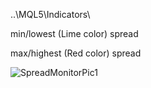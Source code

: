 ..\MQL5\Indicators\

min/lowest (Lime color) spread

max/highest (Red color) spread

![SpreadMonitorPic1](https://github.com/user-attachments/assets/28ab4d11-c6d2-4d1d-bdee-6ac38cb1d482)
